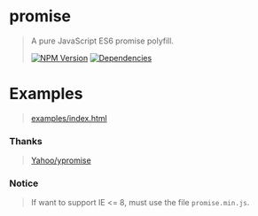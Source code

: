 # promise

> A pure JavaScript ES6 promise polyfill.
>
> [![NPM Version][npm-image]][npm-url]
> [![Dependencies][david-image]][david-url]

# Examples

> [examples/index.html](https://nuintun.github.io/promise/examples/index.html)

### Thanks

> [Yahoo/ypromise](https://github.com/yahoo/ypromise)

### Notice

> If want to support IE <= 8, must use the file `promise.min.js`.

[npm-image]: https://img.shields.io/npm/v/@nuintun/promise.svg?style=flat-square
[npm-url]: https://www.npmjs.org/package/@nuintun/promise
[david-image]: http://img.shields.io/david/dev/nuintun/promise.svg?style=flat-square
[david-url]: https://david-dm.org/nuintun/promise?type=dev
